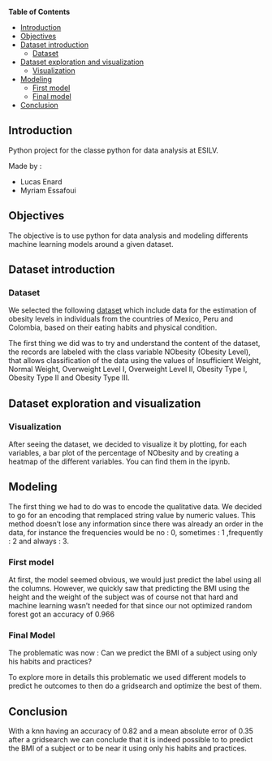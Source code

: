 **Table of Contents**

- [Introduction](#introduction)
- [Objectives](#objectives)
- [Dataset introduction](#dataset-introduction)
  - [Dataset](#dataset)
- [Dataset exploration and visualization](#dataset-exploration-and-visualization)
  - [Visualization](#visualization)
- [Modeling](#modeling)
  - [First model](#first-model)
  - [Final model](#final-model)
- [Conclusion](#conclusion)

## Introduction

Python project for the classe python for data analysis at ESILV.

Made by :
 * Lucas Enard
 * Myriam Essafoui

## Objectives
The objective is to use python for data analysis and modeling differents machine learning models around a given dataset.

## Dataset introduction
### Dataset
We selected the following [dataset](https://archive.ics.uci.edu/ml/datasets/Estimation+of+obesity+levels+based+on+eating+habits+and+physical+condition+) which include data for the estimation of obesity levels in individuals from the countries of Mexico, Peru and Colombia, based on their eating habits and physical condition.

The first thing we did was to try and understand the content of the dataset, the records are labeled with the class variable NObesity (Obesity Level), that allows classification of the data using the values of Insufficient Weight, Normal Weight, Overweight Level I, Overweight Level II, Obesity Type I, Obesity Type II and Obesity Type III. 

## Dataset exploration and visualization
### Visualization
After seeing the dataset, we decided to visualize it by plotting, for each variables, a bar plot of the percentage of NObesity and by creating a heatmap of the different variables.
You can find them in the ipynb.
## Modeling
The first thing we had to do was to encode the qualitative data.
We decided to go for an encoding that remplaced string value by numeric values. This method doesn’t lose any information since there was already an order in the data, for instance the frequencies would be no : 0, sometimes : 1 ,frequently : 2 and always : 3.
### First model
At first, the model seemed obvious, we would just predict the label using all the columns.
However, we quickly saw that predicting the BMI using the height and the weight of the subject was of course not that hard and machine learning wasn’t needed for that since our not optimized random forest got an accuracy of 0.966

### Final Model
The problematic was now :
Can we predict the BMI of a subject using only his habits and practices?

To explore more in details this problematic we used different models to predict he outcomes to then do a gridsearch and optimize the best of them.

## Conclusion
With a knn having an accuracy of 0.82 and a mean absolute error of 0.35 after a gridsearch we can conclude that it is indeed possible to to predict the BMI of a subject or to be near it using only his habits and practices.
